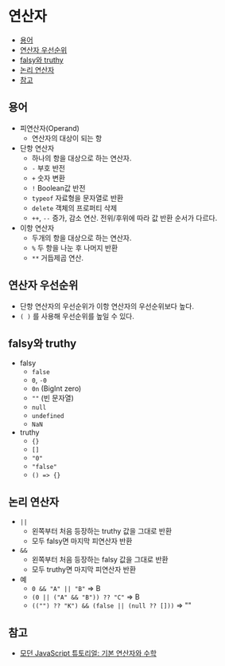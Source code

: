 # 연산자 <!-- omit from toc -->

- [용어](#용어)
- [연산자 우선순위](#연산자-우선순위)
- [falsy와 truthy](#falsy와-truthy)
- [논리 연산자](#논리-연산자)
- [참고](#참고)

## 용어

- 피연산자(Operand)
  - 연산자의 대상이 되는 항
- 단항 연산자
  - 하나의 항을 대상으로 하는 연산자.
  - `-` 부호 반전
  - `+` 숫자 변환
  - `!` Boolean값 반전
  - `typeof` 자료형을 문자열로 반환
  - `delete` 객체의 프로퍼티 삭제
  - `++`, `--` 증가, 감소 연산. 전위/후위에 따라 값 반환 순서가 다르다.
- 이항 연산자
  - 두개의 항을 대상으로 하는 연산자.
  - `%` 두 항을 나눈 후 나머지 반환
  - `**` 거듭제곱 연산.

## 연산자 우선순위

- 단항 연산자의 우선순위가 이항 연산자의 우선순위보다 높다.
- `( )` 를 사용해 우선순위를 높일 수 있다.

## falsy와 truthy

- falsy
  - `false`
  - `0`, `-0`
  - `0n` (BigInt zero)
  - `""` (빈 문자열)
  - `null`
  - `undefined`
  - `NaN`
- truthy
  - `{}`
  - `[]`
  - `"0"`
  - `"false"`
  - `() => {}`

## 논리 연산자

- `||`
  - 왼쪽부터 처음 등장하는 truthy 값을 그대로 반환
  - 모두 falsy면 마지막 피연산자 반환
- `&&`
  - 왼쪽부터 처음 등장하는 falsy 값을 그대로 반환
  - 모두 truthy면 마지막 피연산자 반환
- 예
  - `0 && "A" || "B"` => B
  - `(0 || ("A" && "B")) ?? "C"` => B
  - `(("") ?? "K") && (false || (null ?? []))` => ""

## 참고

- [모던 JavaScript 튜토리얼: 기본 연산자와 수학](https://ko.javascript.info/operators)
